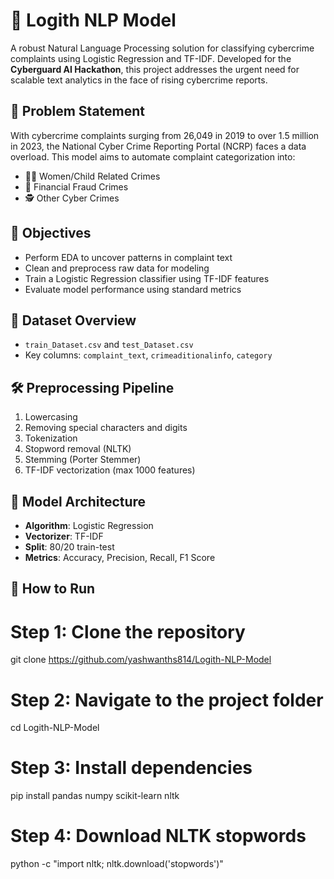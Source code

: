 # 🧠 Logith NLP Model

A robust Natural Language Processing solution for classifying cybercrime complaints using Logistic Regression and TF-IDF. Developed for the **Cyberguard AI Hackathon**, this project addresses the urgent need for scalable text analytics in the face of rising cybercrime reports.

## 📌 Problem Statement

With cybercrime complaints surging from 26,049 in 2019 to over 1.5 million in 2023, the National Cyber Crime Reporting Portal (NCRP) faces a data overload. This model aims to automate complaint categorization into:
- 👩‍👧 Women/Child Related Crimes
- 💸 Financial Fraud Crimes
- 🕵️ Other Cyber Crimes

## 🎯 Objectives

- Perform EDA to uncover patterns in complaint text
- Clean and preprocess raw data for modeling
- Train a Logistic Regression classifier using TF-IDF features
- Evaluate model performance using standard metrics

## 🧪 Dataset Overview

- `train_Dataset.csv` and `test_Dataset.csv`
- Key columns: `complaint_text`, `crimeaditionalinfo`, `category`

## 🛠️ Preprocessing Pipeline

1. Lowercasing
2. Removing special characters and digits
3. Tokenization
4. Stopword removal (NLTK)
5. Stemming (Porter Stemmer)
6. TF-IDF vectorization (max 1000 features)

## 🧬 Model Architecture

- **Algorithm**: Logistic Regression
- **Vectorizer**: TF-IDF
- **Split**: 80/20 train-test
- **Metrics**: Accuracy, Precision, Recall, F1 Score


## 🚀 How to Run
# Step 1: Clone the repository
git clone https://github.com/yashwanths814/Logith-NLP-Model

# Step 2: Navigate to the project folder
cd Logith-NLP-Model

# Step 3: Install dependencies
pip install pandas numpy scikit-learn nltk

# Step 4: Download NLTK stopwords
python -c "import nltk; nltk.download('stopwords')"

